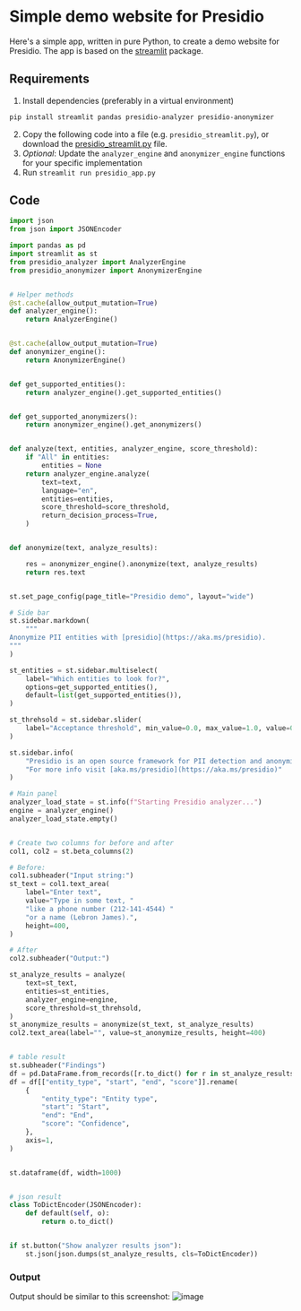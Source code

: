 # Simple demo website for Presidio
Here's a simple app, written in pure Python, to create a demo website for Presidio.
The app is based on the [streamlit](https://streamlit.io/) package.

## Requirements
1. Install dependencies (preferably in a virtual environment)

```sh
pip install streamlit pandas presidio-analyzer presidio-anonymizer
```

2. Copy the following code into a file (e.g. `presidio_streamlit.py`), or download the [presidio_streamlit.py](presidio_streamlit.py) file.
3. *Optional*: Update the `analyzer_engine` and `anonymizer_engine` functions for your specific implementation 
3. Run `streamlit run presidio_app.py`


## Code

```python
import json
from json import JSONEncoder

import pandas as pd
import streamlit as st
from presidio_analyzer import AnalyzerEngine
from presidio_anonymizer import AnonymizerEngine


# Helper methods
@st.cache(allow_output_mutation=True)
def analyzer_engine():
    return AnalyzerEngine()


@st.cache(allow_output_mutation=True)
def anonymizer_engine():
    return AnonymizerEngine()


def get_supported_entities():
    return analyzer_engine().get_supported_entities()


def get_supported_anonymizers():
    return anonymizer_engine().get_anonymizers()


def analyze(text, entities, analyzer_engine, score_threshold):
    if "All" in entities:
        entities = None
    return analyzer_engine.analyze(
        text=text,
        language="en",
        entities=entities,
        score_threshold=score_threshold,
        return_decision_process=True,
    )


def anonymize(text, analyze_results):

    res = anonymizer_engine().anonymize(text, analyze_results)
    return res.text


st.set_page_config(page_title="Presidio demo", layout="wide")

# Side bar
st.sidebar.markdown(
    """
Anonymize PII entities with [presidio](https://aka.ms/presidio).
"""
)

st_entities = st.sidebar.multiselect(
    label="Which entities to look for?",
    options=get_supported_entities(),
    default=list(get_supported_entities()),
)

st_threhsold = st.sidebar.slider(
    label="Acceptance threshold", min_value=0.0, max_value=1.0, value=0.35
)

st.sidebar.info(
    "Presidio is an open source framework for PII detection and anonymization. "
    "For more info visit [aka.ms/presidio](https://aka.ms/presidio)"
)

# Main panel
analyzer_load_state = st.info(f"Starting Presidio analyzer...")
engine = analyzer_engine()
analyzer_load_state.empty()


# Create two columns for before and after
col1, col2 = st.beta_columns(2)

# Before:
col1.subheader("Input string:")
st_text = col1.text_area(
    label="Enter text",
    value="Type in some text, "
    "like a phone number (212-141-4544) "
    "or a name (Lebron James).",
    height=400,
)

# After
col2.subheader("Output:")

st_analyze_results = analyze(
    text=st_text,
    entities=st_entities,
    analyzer_engine=engine,
    score_threshold=st_threhsold,
)
st_anonymize_results = anonymize(st_text, st_analyze_results)
col2.text_area(label="", value=st_anonymize_results, height=400)


# table result
st.subheader("Findings")
df = pd.DataFrame.from_records([r.to_dict() for r in st_analyze_results])
df = df[["entity_type", "start", "end", "score"]].rename(
    {
        "entity_type": "Entity type",
        "start": "Start",
        "end": "End",
        "score": "Confidence",
    },
    axis=1,
)


st.dataframe(df, width=1000)


# json result
class ToDictEncoder(JSONEncoder):
    def default(self, o):
        return o.to_dict()


if st.button("Show analyzer results json"):
    st.json(json.dumps(st_analyze_results, cls=ToDictEncoder))
```

### Output
Output should be similar to this screenshot:
![image](https://user-images.githubusercontent.com/3776619/120109161-efe21080-c170-11eb-8a29-9eaf71e722ee.png)


